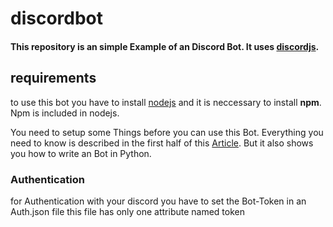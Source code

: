 # discordbot

#### This repository is an simple Example of an Discord Bot. It uses [discordjs](https://discord.js.org/#/).

## requirements
to use this bot you have to install [nodejs](https://nodejs.org/en/download/) and it is neccessary to install <b>npm</b>. Npm is included in nodejs. 

You need to setup some Things before you can use this Bot. Everything you need to know is described in the first half of this [Article](https://www.freecodecamp.org/news/create-a-discord-bot-with-python/). 
But it also shows you how to write an Bot in Python. 


### Authentication 
for Authentication with your discord you have to set the Bot-Token in an Auth.json file this file has only one attribute named token

